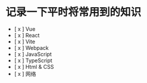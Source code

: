 # 记录一下平时将常用到的知识
- [ x ] Vue
- [ x ] React
- [ x ] Vite
- [ x ] Webpack
- [ x ] JavaScript
- [ x ] TypeScript
- [ x ] Html & CSS
- [ x ] 网络
